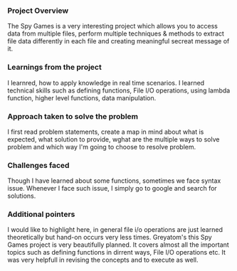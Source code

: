 ### Project Overview

 The Spy Games is a very interesting project which allows you to access data from multiple files, perform multiple techniques & methods to extract file data differently in each file and creating meaningful secreat message of it.



### Learnings from the project

 I learnred, how to apply knowledge in real time scenarios.
I learned technical skills such as defining functions, File I/O operations, using lambda function, higher level functions, data manipulation.


### Approach taken to solve the problem

 I first read problem statements, create a map in mind about what is expected, what solution to provide, wghat are the multiple ways to solve problem and which way I'm going to choose to resolve problem. 


### Challenges faced

 Though I have learned about some functions, sometimes we face syntax issue. Whenever I face such issue, I simply go to google and search for solutions.


### Additional pointers

 I would like to highlight here, in general file i/o operations are just learned theoretically but hand-on occurs very less times. 
Greyatom's this Spy Games project is very beautifully planned. It covers almost all the important topics such as defining functions in dirrent ways, File I/O operations etc. It was very helpfull in revising the concepts and to execute as well.


